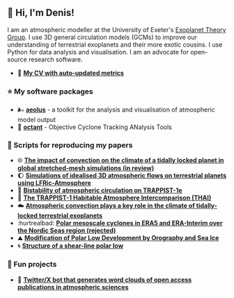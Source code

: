 ## :wave: Hi, I'm Denis!

I am an atmospheric modeller at the University of Exeter's [Exoplanet Theory Group](https://exoclimatology.com). I use 3D general circulation models (GCMs) to improve our understanding of terrestrial exoplanets and their more exotic cousins.
I use Python for data analysis and visualisation. I am an advocate for open-source research software.

- :page_facing_up: **[My CV with auto-updated metrics](https://github.com/dennissergeev/cv)**

### :star: My software packages

- :wind_face: **[aeolus](https://github.com/exoclim/aeolus)** - a toolkit for the analysis and visualisation of atmospheric model output
- :compass: **[octant](https://github.com/dennissergeev/octant)** - Objective Cyclone Tracking ANalysis Tools

### :scroll: Scripts for reproducing my papers

- :globe_with_meridians: **[The impact of convection on the climate of a tidally locked planet in global stretched-mesh simulations (in review)](https://github.com/dennissergeev/stretched_mesh_code)**
- :waxing_gibbous_moon: **[Simulations of idealised 3D atmospheric flows on terrestrial planets using LFRic-Atmosphere](https://github.com/dennissergeev/lfric_exo_bench_code)**
- :twisted_rightwards_arrows: **[Bistability of atmospheric circulation on TRAPPIST-1e](https://github.com/dennissergeev/t1e_bistability_code)**
- :ramen: **[The TRAPPIST-1 Habitable Atmosphere Intercomparison (THAI)](https://github.com/projectcuisines/thai_trilogy_code)**
- :cloud: **[Atmospheric convection plays a key role in the climate of tidally-locked terrestrial exoplanets](https://github.com/dennissergeev/exoconvection-apj-2020)**
- :hurtrealbad: **[Polar mesoscale cyclones in ERA5 and ERA-Interim over the Nordic Seas region (rejected)](https://github.com/dennissergeev/mc_era5)**
- :mountain: **[Modification of Polar Low Development by Orography and Sea Ice](https://github.com/dennissergeev/mplosi)**
- :cyclone: **[Structure of a shear-line polar low](https://github.com/dennissergeev/structure-of-a-shear-line-polar-low-notebooks)**

### :tada: Fun projects
- :robot: **[Twitter/X bot that generates word clouds of open access publications in atmospheric sciences](https://github.com/dennissergeev/atmosscibot)**
